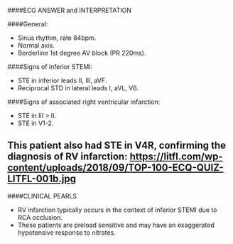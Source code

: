 ####ECG ANSWER and INTERPRETATION

####General:
* Sinus rhythm, rate 84bpm. 
* Normal axis. 
* Borderline 1st degree AV block (PR 220ms).

####Signs of inferior STEMI:
* STE in inferior leads II, III, aVF. 
* Reciprocal STD in lateral leads I, aVL, V6. 

####Signs of associated right ventricular infarction:
* STE in III > II. 
* STE in V1-2. 

This patient also had STE in V4R, confirming the diagnosis of RV infarction:
https://litfl.com/wp-content/uploads/2018/09/TOP-100-ECQ-QUIZ-LITFL-001b.jpg 
---------------

####CLINICAL PEARLS
* RV infarction typically occurs in the context of inferior STEMI due to RCA occlusion. 
* These patients are preload sensitive and may have an exaggerated hypotensive response to nitrates. 
